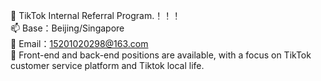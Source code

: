 
<!-- ### Hi there 👋 -->


<!--
**mxin-d/mxin-d** is a ✨ _special_ ✨ repository because its `README.md` (this file) appears on your GitHub profile. -->


<!--  I’m __mxin . <br/> -->
<!--  I’m a front-end development engineer . <br/>  -->

🌱 TikTok Internal Referral Program.！！！<br/>
📫 Base：Beijing/Singapore <br/>
📮 Email：15201020298@163.com <br/>
💬 Front-end and back-end positions are available, with a focus on TikTok customer service platform and Tiktok local life.<br/>

<!-- ![Anurag's github stats](https://github-readme-stats.vercel.app/api?username=mxin-d&show_icons=true&theme=tokyonight) -->

<!-- - 🤔 I’m looking for help with ...
- 💬 Ask me about ...
- 📫 How to reach me: ...
- 😄 Pronouns: ...
- ⚡ Fun fact: ... -->

